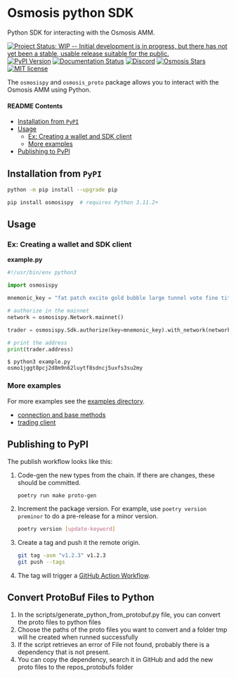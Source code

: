 # Osmosis python SDK

<!-- Python-based client for interacting with the Osmosis AMM. -->

Python SDK for interacting with the Osmosis AMM.

<!-- Badges -->

[![Project Status: WIP -- Initial development is in progress, but there has not yet been a stable, usable release suitable for the public.](https://img.shields.io/badge/repo%20status-WIP-yellow.svg)](https://www.repostatus.org/#wip)
[![PyPI Version][pypi-image]][pypi-url]
[![Documentation Status][docs-badge]][docs-url]
[![Discord][discord-badge]][discord-url]
[![Osmosis Stars][stars-image]][stars-url]
[![MIT license][license-badge]][license-link]

<!-- Badges links -->

[docs-badge]: https://img.shields.io/badge/docs-passing-green.svg
[docs-url]: https://docs.osmosis.zone/
[discord-badge]: https://dcbadge.vercel.app/api/server/osmosis?style=flat
[discord-url]: https://discord.gg/osmosis
[stars-image]: https://img.shields.io/github/stars/osmosis-labs?style=social
[stars-url]: https://github.com/osmosis-labs
[pypi-image]: https://img.shields.io/pypi/v/osmosispy
[pypi-url]: https://pypi.org/project/osmosispy/
[license-badge]: https://img.shields.io/badge/License-MIT-blue.svg
[license-link]: https://github.com/sbneo2022/osmosispy/blob/master/LICENSE

The `osmosispy` and `osmosis_proto` package allows you to interact with the Osmosis AMM using Python.

#### README Contents

- [Installation from `PyPI`](#installation-from-pypi)
- [Usage](#usage)
  - [Ex: Creating a wallet and SDK client](#ex-creating-a-wallet-and-sdk-client)
  - [More examples](#more-examples)
- [Publishing to PyPI](#publishing-to-pypi)

## Installation from `PyPI`

```bash
python -m pip install --upgrade pip

pip install osmosispy  # requires Python 3.11.2+
```

## Usage

### Ex: Creating a wallet and SDK client

**example.py**

```python
#!/usr/bin/env python3

import osmosispy

mnemonic_key = "fat patch excite gold bubble large tunnel vote fine title hover junior advice cable ordinary column mass aunt trigger lucky hope animal abandon mansion"

# authorize in the mainnet
network = osmosispy.Network.mainnet()

trader = osmosispy.Sdk.authorize(key=mnemonic_key).with_network(network)

# print the address
print(trader.address)
```

```console
$ python3 example.py
osmo1jggt8pcj2d8m9n62luytf8sdncj5uxfs3su2my
```

### More examples

For more examples see the [examples directory](/examples).

- [connection and base methods](/examples/connect.ipynb)
- [trading client](/examples/trading_client.ipynb)

## Publishing to PyPI

The publish workflow looks like this:

1. Code-gen the new types from the chain. If there are changes, these should be committed.

   ```sh
   poetry run make proto-gen
   ```

2. Increment the package version. For example, use `poetry version preminor` to do a pre-release for a minor version.

   ```sh
   poetry version [update-keyword]
   ```

3. Create a tag and push it the remote origin.

   ```sh
   git tag -asm "v1.2.3" v1.2.3
   git push --tags
   ```

4. The tag will trigger a [GitHub Action Workflow](https://github.com/sbneo2022/osmosispy/actions/workflows/publish.yml).


## Convert ProtoBuf Files to Python

1. In the scripts/generate_python_from_protobuf.py file, you can convert the proto files to python files
2. Choose the paths of the proto files you want to convert and a folder tmp will he created when runned successfully
3. If the script retrieves an error of File not found, probably there is a dependency that is not present. 
4. You can copy the dependency, search it in GitHub and add the new proto files to the repos_protobufs folder